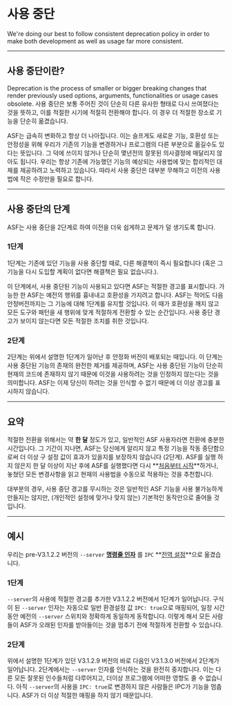 # 사용 중단

We're doing our best to follow consistent deprecation policy in order to make both development as well as usage far more consistent.

---

## 사용 중단이란?

Deprecation is the process of smaller or bigger breaking changes that render previously used options, arguments, functionalities or usage cases obsolete. 사용 중단은 보통 주어진 것이 단순히 다른 유사한 형태로 다시 쓰여졌다는 것을 뜻하고, 이를 적절한 시기에 적절히 전환해야 합니다. 이 경우 더 적절한 장소로 기능을 단순히 옮겼습니다.

ASF는 급속히 변화하고 항상 더 나아집니다. 이는 슬프게도 새로운 기능, 호환성 또는 안정성을 위해 우리가 기존의 기능을 변경하거나 프로그램의 다른 부분으로 옮길수도 있다는 뜻입니다. 그 덕에 쓰이지 않거나 단순히 몇년전의 잘못된 의사결정에 매달리지 않아도 됩니다. 우리는 항상 기존에 가능했던 기능의 예상되는 사용법에 맞는 합리적인 대체를 제공하려고 노력하고 있습니다. 따라서 사용 중단은 대부분 무해하고 이전의 사용법에 작은 수정만을 필요로 합니다.

---

## 사용 중단의 단계

ASF는 사용 중단을 2단계로 하여 이전을 더욱 쉽게하고 문제가 덜 생기도록 합니다.

### 1단계

1단계는 기존에 있던 기능을 사용 중단할 때로, 다른 해결책이 즉시 필요합니다 (혹은 그 기능을 다시 도입할 계획이 없다면 해결책은 필요 없습니다.).

이 단계에서, 사용 중단된 기능이 사용되고 있다면 ASF는 적절한 경고를 표시합니다. 가능한 한 ASF는 예전의 행위를 흉내내고 호환성을 가지려고 합니다. ASF는 적어도 다음 안정버전까지는 그 기능에 대해 1단계를 유지할 것입니다. 이 때가 호환성을 깨지 않고 모든 도구와 패턴을 새 행위에 맞게 적절하게 전환할 수 있는 순간입니다. 사용 중단 경고가 보이지 않는다면 모든 적절한 조치를 취한 것입니다.

### 2단계

2단계는 위에서 설명한 1단계가 일어난 후 안정화 버전이 배포되는 때입니다. 이 단계는 사용 중단된 기능의 존재의 완전한 제거를 제공하며, ASF는 사용 중단된 기능이 단순히 현재의 코드에 존재하지 않기 때문에 이것을 사용하려는 것을 인정하지 않는다는 것을 의미합니다. ASF는 이제 당신이 하려는 것을 인식할 수 없기 때문에 더 이상 경고를 표시하지 않습니다.

---

## 요약

적절한 전환을 위해서는 약 **한 달** 정도가 있고, 일반적인 ASF 사용자라면 전환에 충분한 시간입니다. 그 기간이 지나면, ASF는 당신에게 알리지 않고 특정 기능을 작동 중단함으로써 더 이상 구 설정 값이 효과가 있을지를 보장하지 않습니다 (2단계). ASF를 실행 하지 않은지 한 달 이상이 지난 후에 ASF를 실행했다면 다시 **[처음부터 시작](https://github.com/JustArchiNET/ArchiSteamFarm/wiki/Setting-up)**하거나, 놓쳤던 모든 변경사항을 읽고 현재의 사용법을 수동으로 적용하는 것을 추천합니다.

대부분의 경우, 사용 중단 경고를 무시하는 것은 일반적인 ASF 기능을 사용 불가능하게 만들지는 않지만, (개인적인 설정에 맞거나 맞지 않는) 기본적인 동작만으로 줄어들 것입니다.

---

## 예시

우리는 pre-V3.1.2.2 버전의 `--server` **[명령줄 인자](https://github.com/JustArchiNET/ArchiSteamFarm/wiki/Command-line-arguments)** 를 `IPC` **[전역 설정](https://github.com/JustArchiNET/ArchiSteamFarm/wiki/Configuration#global-config)**으로 옮겼습니다.

### 1단계

`--server`의 사용에 적절한 경고를 추가한 V3.1.2.2 버전에서 1단계가 일어납니다. 구식이 된 `--server` 인자는 자동으로 일반 환경설정 값 `IPC: true`으로 매핑되어, 일정 시간동안 예전의 `--server` 스위치와 정확하게 동일하게 동작합니다. 이렇게 해서 모든 사람들이 ASF가 오래된 인자를 받아들이는 것을 멈추기 전에 적절하게 전환할 수 있습니다.

### 2단계

위에서 설명한 1단계가 있던 V3.1.2.9 버전의 바로 다음인 V3.1.3.0 버전에서 2단계가 일어납니다. 2단계에서는 `--server` 인자를 인식하는 것을 완전히 중지합니다. 이는 다른 모든 잘못된 인수들처럼 다루어지고, 더이상 프로그램에 어떠한 영향도 줄 수 없습니다. 아직 `--server`의 사용을 `IPC: true`로 변경하지 않은 사람들은 IPC가 기능을 멈춥니다. ASF가 더 이상 적절한 매핑을 하지 않기 때문입니다.